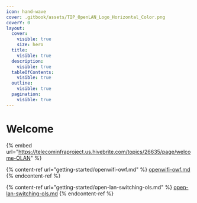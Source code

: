 ```yaml
---
icon: hand-wave
cover: .gitbook/assets/TIP_OpenLAN_Logo_Horizontal_Color.png
coverY: 0
layout:
  cover:
    visible: true
    size: hero
  title:
    visible: true
  description:
    visible: true
  tableOfContents:
    visible: true
  outline:
    visible: true
  pagination:
    visible: true
---
```


# Welcome



{% embed url="https://telecominfraproject.us.hivebrite.com/topics/26635/page/welcome-OLAN" %}

{% content-ref url="getting-started/openwifi-owf.md" %}
[openwifi-owf.md](getting-started/openwifi-owf.md)
{% endcontent-ref %}

{% content-ref url="getting-started/open-lan-switching-ols.md" %}
[open-lan-switching-ols.md](getting-started/open-lan-switching-ols.md)
{% endcontent-ref %}
